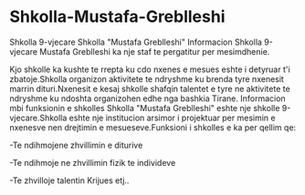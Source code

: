# Shkolla-Mustafa-Greblleshi
Shkolla 9-vjecare
Shkolla "Mustafa Greblleshi"
Informacion
Shkolla 9-vjecare Mustafa Greblleshi ka nje staf te pergatitur per mesimdhenie.

Kjo shkolle ka kushte te rrepta ku cdo nxenes e mesues eshte i detyruar t'i zbatoje.Shkolla organizon aktivitete te ndryshme ku brenda tyre nxenesit marrin dituri.Nxenesit e kesaj shkolle shafqin talentet e tyre ne aktivitete te ndryshme ku ndoshta organizohen edhe nga bashkia Tirane.
Informacion mbi funksionin e shkolles
Shkolla "Mustafa Greblleshi" eshte nje shkolle 9-vjecare.Shkolla eshte nje institucion arsimor i projektuar per mesimin e nxenesve nen drejtimin e mesueseve.Funksioni i shkolles e ka per qellim qe:

-Te ndihmojene zhvillimin e diturive

-Te ndihmoje ne zhvillimin fizik te individeve

-Te zhvilloje talentin Krijues etj..
